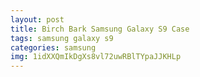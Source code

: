```yaml
---
layout: post
title: Birch Bark Samsung Galaxy S9 Case
tags: samsung galaxy s9
categories: samsung
img: 1idXXQmIkDgXs8vl72uwRBlTYpaJJKHLp
---
```

